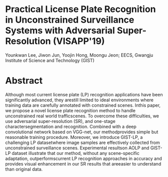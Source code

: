 # Practical License Plate Recognition in Unconstrained Surveillance Systems with Adversarial Super-Resolution (VISAPP'19)
Younkwan Lee, Jiwon Jun, Yoojin Hong, Moongu Jeon; EECS, Gwangju Institute of Science and Technology (GIST)

# Abstract
Although most current license plate (LP) recognition applications have been significantly advanced, they arestill limited to ideal environments where training data are carefully annotated with constrained scenes.   Inthis paper,  we propose a novel license plate recognition method to handle unconstrained real world trafficscenes.   To  overcome  these  difficulties,  we  use  adversarial  super-resolution  (SR),  and  one-stage  charactersegmentation and recognition.  Combined with a deep convolutional network based on VGG-net, our methodprovides simple but reasonable training procedure. Moreover, we introduce GIST-LP, a challenging LP datasetwhere image samples are effectively collected from unconstrained surveillance scenes.  Experimental resultson AOLP and GIST-LP dataset illustrate that our method, without any scene-specific adaptation, outperformscurrent LP recognition approaches in accuracy and provides visual enhancement in our SR results that areeasier to understand than original data. 
